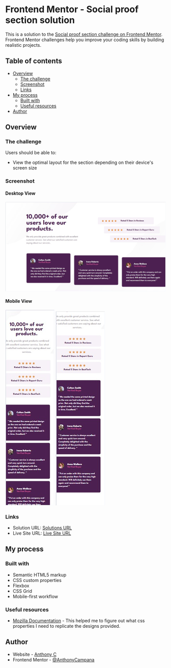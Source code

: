 # Frontend Mentor - Social proof section solution

This is a solution to the [Social proof section challenge on Frontend Mentor](https://www.frontendmentor.io/challenges/social-proof-section-6e0qTv_bA). Frontend Mentor challenges help you improve your coding skills by building realistic projects. 

## Table of contents

- [Overview](#overview)
  - [The challenge](#the-challenge)
  - [Screenshot](#screenshot)
  - [Links](#links)
- [My process](#my-process)
  - [Built with](#built-with)
  - [Useful resources](#useful-resources)
- [Author](#author)

## Overview

### The challenge

Users should be able to:

- View the optimal layout for the section depending on their device's screen size

### Screenshot

#### Desktop View
![](./screenshots/desktop-view.jpg)

#### Mobile View
![](./screenshots/mobile-view-1.jpg)
![](./screenshots/mobile-view-2.jpg)

### Links

- Solution URL: [Solutions URL](https://github.com/AnthonyCampana/social-proof-section-master)
- Live Site URL: [Live Site URL](https://anthonycampana.github.io/social-proof-section-master/)

## My process

### Built with

- Semantic HTML5 markup
- CSS custom properties
- Flexbox
- CSS Grid
- Mobile-first workflow

### Useful resources

- [Mozilla Documentation](https://developer.mozilla.org/en-US/docs/Learn_web_development) - This helped me to figure out what css properties I need to replicate the designs provided. 

## Author

- Website - [Anthony C](https://anthonycampana.pythonanywhere.com/)
- Frontend Mentor - [@AnthonyCampana](https://www.frontendmentor.io/profile/AnthonyCampana)

